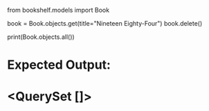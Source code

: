 from bookshelf.models import Book

book = Book.objects.get(title="Nineteen Eighty-Four")
book.delete()

print(Book.objects.all())

# Expected Output:
# <QuerySet []>
